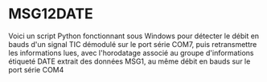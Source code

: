 # MSG12DATE
Voici un script Python fonctionnant sous Windows pour détecter le débit en bauds d'un signal TIC démodulé sur le port série COM7, puis retransmettre les informations lues, avec l'horodatage associé au groupe d'informations étiqueté DATE extrait des données MSG1, au même débit en bauds sur le port série COM4
